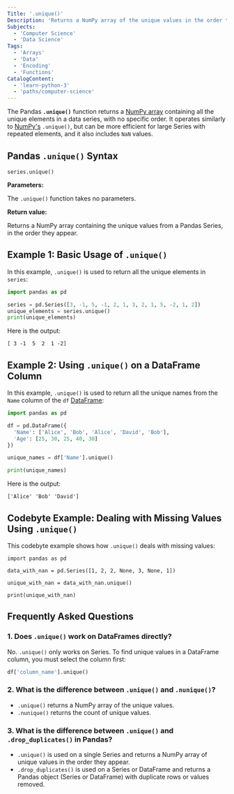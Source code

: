 ```yaml
---
Title: '.unique()'
Description: 'Returns a NumPy array of the unique values in the order they appear in the Series.'
Subjects:
  - 'Computer Science'
  - 'Data Science'
Tags:
  - 'Arrays'
  - 'Data'
  - 'Encoding'
  - 'Functions'
CatalogContent:
  - 'learn-python-3'
  - 'paths/computer-science'
---
```


The Pandas **`.unique()`** function returns a [NumPy array](https://www.codecademy.com/resources/docs/numpy/ndarray) containing all the unique elements in a data series, with no specific order. It operates similarly to [NumPy's](https://www.codecademy.com/resources/docs/numpy) `.unique()`, but can be more efficient for large Series with repeated elements, and it also includes `NaN` values.

## Pandas `.unique()` Syntax

```pseudo
series.unique()
```

**Parameters:**

The `.unique()` function takes no parameters.

**Return value:**

Returns a NumPy array containing the unique values from a Pandas Series, in the order they appear.

## Example 1: Basic Usage of `.unique()`

In this example, `.unique()` is used to return all the unique elements in `series`:

```py
import pandas as pd

series = pd.Series([3, -1, 5, -1, 2, 1, 3, 2, 1, 5, -2, 1, 2])
unique_elements = series.unique()
print(unique_elements)
```

Here is the output:

```shell
[ 3 -1  5  2  1 -2]
```

## Example 2: Using `.unique()` on a DataFrame Column

In this example, `.unique()` is used to return all the unique names from the `Name` column of the `df` [DataFrame](https://www.codecademy.com/resources/docs/pandas/dataframe):

```py
import pandas as pd

df = pd.DataFrame({
  'Name': ['Alice', 'Bob', 'Alice', 'David', 'Bob'],
  'Age': [25, 30, 25, 40, 30]
})

unique_names = df['Name'].unique()

print(unique_names)
```

Here is the output:

```shell
['Alice' 'Bob' 'David']
```

## Codebyte Example: Dealing with Missing Values Using `.unique()`

This codebyte example shows how `.unique()` deals with missing values:

```codebyte/python
import pandas as pd

data_with_nan = pd.Series([1, 2, 2, None, 3, None, 1])

unique_with_nan = data_with_nan.unique()

print(unique_with_nan)
```

## Frequently Asked Questions

### 1. Does `.unique()` work on DataFrames directly?

No. `.unique()` only works on Series. To find unique values in a DataFrame column, you must select the column first:

```py
df['column_name'].unique()
```

### 2. What is the difference between `.unique()` and `.nunique()`?

- `.unique()` returns a NumPy array of the unique values.
- `.nunique()` returns the count of unique values.

### 3. What is the difference between `.unique()` and `.drop_duplicates()` in Pandas?

- `.unique()` is used on a single Series and returns a NumPy array of unique values in the order they appear.
- `.drop_duplicates()` is used on a Series or DataFrame and returns a Pandas object (Series or DataFrame) with duplicate rows or values removed.
